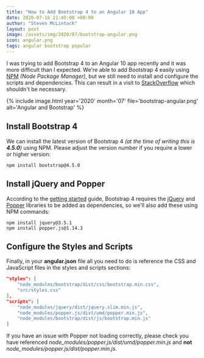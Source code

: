 ```yaml
---
title: "How to Add Bootstrap 4 to an Angular 10 App"
date: 2020-07-16 21:45:00 +00:00
author: "Steven McLintock"
layout: post
image: /assets/img/2020/07/bootstrap-angular.png
icon: angular.png
tags: angular bootstrap popular
---
```


I was trying to add Bootstrap 4 to an Angular 10 app recently and it was more difficult than I expected. We're able to add Bootstrap 4 easily using [NPM](https://www.npmjs.com/) *(Node Package Manager)*, but we still need to install and configure the scripts and dependencies. This can result in a visit to [StackOverflow](https://stackoverflow.com/) which shouldn't be necessary.

{%
    include image.html
    year='2020'
    month='07'
    file='bootstrap-angular.png'
    alt='Angular and Bootstrap'
%}

## Install Bootstrap 4

We can install the latest version of Bootstrap 4 *(at the time of writing this is **4.5.0**)* using NPM. Please adjust the version number if you require a lower or higher version:

```terminal
npm install bootstrap@4.5.0
```

## Install jQuery and Popper

According to the [getting started](https://getbootstrap.com/docs/4.5/getting-started/introduction/) guide, Bootstrap 4 requires the [jQuery](https://jquery.com/) and [Popper](https://popper.js.org/) libraries to be added as dependencies, so we'll also add these using NPM commands:

```terminal
npm install jquery@3.5.1
npm install popper.js@1.14.3
```

## Configure the Styles and Scripts

Finally, in your **angular.json** file all you need to do is reference the CSS and JavaScript files in the styles and scripts sections:

```json
"styles": [
    "node_modules/bootstrap/dist/css/bootstrap.min.css",
    "src/styles.css"
],
"scripts": [
    "node_modules/jquery/dist/jquery.slim.min.js",
    "node_modules/popper.js/dist/umd/popper.min.js",
    "node_modules/bootstrap/dist/js/bootstrap.min.js"
]
```

If you have an issue with Popper not loading correctly, please check you have referenced *node_modules/popper.js/dist/umd/popper.min.js* and **not** *node_modules/popper.js/dist/popper.min.js*.